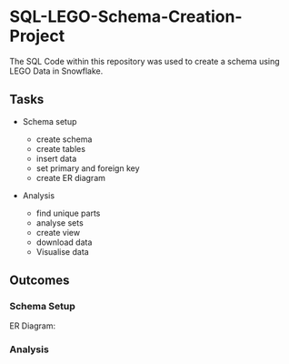 # SQL-LEGO-Schema-Creation-Project
The SQL Code within this repository was used to create a schema using LEGO Data in Snowflake.

## Tasks
- Schema setup
  - create schema
  - create tables
  - insert data
  - set primary and foreign key
  - create ER diagram

- Analysis
  - find unique parts
  - analyse sets
  - create view
  - download data
  - Visualise data

## Outcomes

### Schema Setup

ER Diagram:


### Analysis
